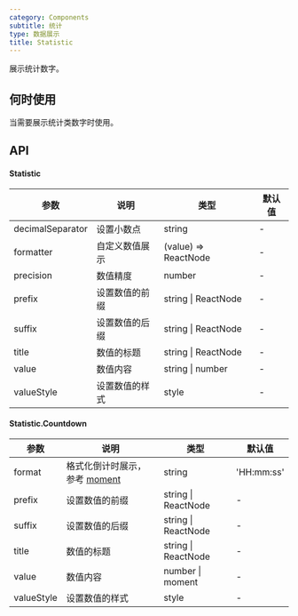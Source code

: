 ```yaml
---
category: Components
subtitle: 统计
type: 数据展示
title: Statistic
---
```


展示统计数字。

## 何时使用

当需要展示统计类数字时使用。

## API

#### Statistic

| 参数 | 说明 | 类型 | 默认值 |
| -------- | ----------- | ---- | ------- |
| decimalSeparator | 设置小数点 | string | - |
| formatter | 自定义数值展示 | (value) => ReactNode | - |
| precision | 数值精度 | number | - |
| prefix | 设置数值的前缀 | string \| ReactNode | - |
| suffix | 设置数值的后缀 | string \| ReactNode | - |
| title | 数值的标题 | string \| ReactNode | - |
| value | 数值内容 | string \| number | - |
| valueStyle | 设置数值的样式 | style | - |

#### Statistic.Countdown

| 参数 | 说明 | 类型 | 默认值 |
| -------- | ----------- | ---- | ------- |
| format | 格式化倒计时展示，参考 [moment](http://momentjs.com/) | string | 'HH:mm:ss' |
| prefix | 设置数值的前缀 | string \| ReactNode | - |
| suffix | 设置数值的后缀 | string \| ReactNode | - |
| title | 数值的标题 | string \| ReactNode | - |
| value | 数值内容 | number \| moment | - |
| valueStyle | 设置数值的样式 | style | - |
